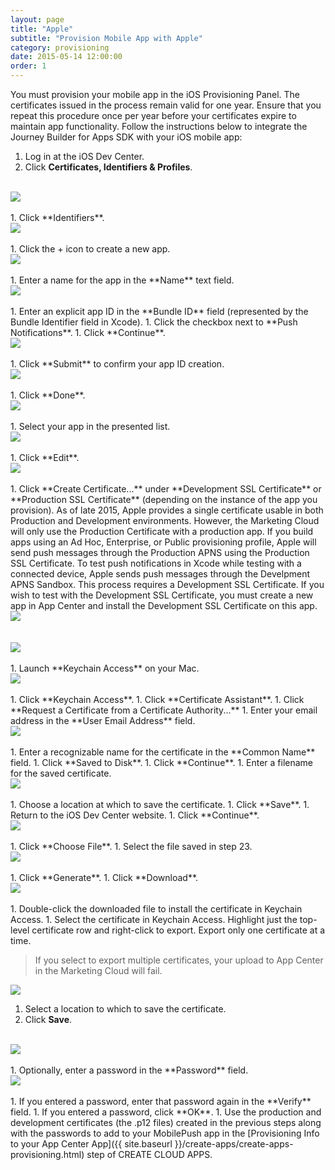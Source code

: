 ```yaml
---
layout: page
title: "Apple"
subtitle: "Provision Mobile App with Apple"
category: provisioning
date: 2015-05-14 12:00:00
order: 1
---
```

You must provision your mobile app in the iOS Provisioning Panel. The certificates issued in the process remain valid for one year. Ensure that you repeat this procedure once per year before your certificates expire to maintain app functionality. Follow the instructions below to integrate the Journey Builder for Apps SDK with your iOS mobile app:

1. Log in at the iOS Dev Center.
1. Click **Certificates, Identifiers & Profiles**.
<br/>
 <img class="img-responsive" src="{{ site.baseurl }}/assets/ioscertificates_step1.png" /><br/>
<br/>
1. Click **Identifiers**.
<br/>
 <img class="img-responsive" src="{{ site.baseurl }}/assets/ioscertificates_step2.png" /><br/>
<br/>
1. Click the + icon to create a new app.
<br/>
 <img class="img-responsive" src="{{ site.baseurl }}/assets/ioscertificates_step3.png" /><br/>
<br/>
1. Enter a name for the app in the **Name** text field.
<br/>
 <img class="img-responsive" src="{{ site.baseurl }}/assets/ioscertificates_step4.png" /><br/>
 <br/>
1. Enter an explicit app ID in the **Bundle ID** field (represented by the Bundle Identifier field in Xcode).
1. Click the checkbox next to **Push Notifications**.
1. Click **Continue**.
<br/>
 <img class="img-responsive" src="{{ site.baseurl }}/assets/ioscertificates_step5.png" /><br/>
 <br/>
1. Click **Submit** to confirm your app ID creation.
<br/>
 <img class="img-responsive" src="{{ site.baseurl }}/assets/ioscertificates_step6.png" /><br/>
 <br/>
1. Click **Done**.
<br/>
 <img class="img-responsive" src="{{ site.baseurl }}/assets/ioscertificates_step7.png" /><br/>
 <br/>
1. Select your app in the presented list.
<br/>
 <img class="img-responsive" src="{{ site.baseurl }}/assets/ioscertificates_step8.png" /><br/>
 <br/>
1. Click **Edit**.
<br/>
 <img class="img-responsive" src="{{ site.baseurl }}/assets/ioscertificates_step9.png" /><br/>
 <br/>
1. Click **Create Certificate...** under **Development SSL Certificate** or **Production SSL Certificate** (depending on the instance of the app you provision). As of late 2015, Apple provides a single certificate usable in both Production and Development environments. However, the Marketing Cloud will only use the Production Certificate with a production app. If you build apps using an Ad Hoc, Enterprise, or Public provisioning profile, Apple will send push messages through the Production APNS using the Production SSL Certificate. To test push notifications in Xcode while testing with a connected device, Apple sends push messages through the Develpment APNS Sandbox. This process requires a Development SSL Certificate. If you wish to test with the Development SSL Certificate, you must create a new app in App Center and install the Development SSL Certificate on this app.
<br/>
 <img class="img-responsive" src="{{ site.baseurl }}/assets/AppIdShowingBothCerts .png" /><br/>
<br/>
<br/>
 <img class="img-responsive" src="{{ site.baseurl }}/assets/CertificateDetailsShowingCommonName.png" /><br/>
<br/>
1. Launch **Keychain Access** on your Mac.
<br/>
 <img class="img-responsive" src="{{ site.baseurl }}/assets/ioskeychain19.jpg" /><br/>
<br/>
1. Click **Keychain Access**.
1. Click **Certificate Assistant**.
1. Click **Request a Certificate from a Certificate Authority...**
1. Enter your email address in the **User Email Address** field.
<br/>
 <img class="img-responsive" src="{{ site.baseurl }}/assets/ioscertificateinformation20.jpg" /><br/>
<br/>
1. Enter a recognizable name for the certificate in the **Common Name** field.
1. Click **Saved to Disk**.
1. Click **Continue**.
1. Enter a filename for the saved certificate.
<br/>
 <img class="img-responsive" src="{{ site.baseurl }}/assets/iossavecsr21.jpeg" /><br/>
<br/>
1. Choose a location at which to save the certificate.
1. Click **Save**.
1. Return to the iOS Dev Center website.
1. Click **Continue**.
<br/>
 <img class="img-responsive" src="{{ site.baseurl }}/assets/ioscertificates_step11.png" /><br/>
<br/>
1. Click **Choose File**.
1. Select the file saved in step 23.
<br/>
 <img class="img-responsive" src="{{ site.baseurl }}/assets/ioscertificates_step12.png" /><br/>
<br/>
1. Click **Generate**.
1. Click **Download**.
<br/>
 <img class="img-responsive" src="{{ site.baseurl }}/assets/ioscertificates_step13.png" /><br/>
<br/>
1. Double-click the downloaded file to install the certificate in Keychain Access.
1. Select the certificate in Keychain Access. Highlight just the top-level certificate row and right-click to export. Export only one certificate at a time.

   > If you select to export multiple certificates, your upload to App Center in the Marketing Cloud will fail.
 		
   <img class="img-responsive" src="{{ site.baseurl }}/assets/ioscertificates_step14.png" /><br/>
1. Select a location to which to save the certificate.
1. Click **Save**.
<br/>
 <img class="img-responsive" src="{{ site.baseurl }}/assets/ioscertificates_step15.png" /><br/>
<br/>
1. Optionally, enter a password in the **Password** field.
<br/>
 <img class="img-responsive" src="{{ site.baseurl }}/assets/iospassword26.jpg" /><br/>
<br/>
1. If you entered a password, enter that password again in the **Verify** field.
1. If you entered a password, click **OK**.
1. Use the production and development certificates (the .p12 files) created in the previous steps along with the passwords to add to your MobilePush app in the [Provisioning Info to your App Center App]({{ site.baseurl }}/create-apps/create-apps-provisioning.html) step of CREATE CLOUD APPS.